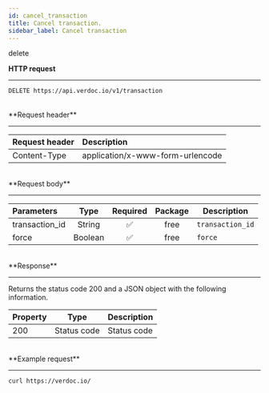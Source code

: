 ```yaml
---
id: cancel_transaction
title: Cancel transaction.
sidebar_label: Cancel transaction
---
```


<span class="badges delete">delete</span>
<br/>

**HTTP request**

---

```bash
DELETE https://api.verdoc.io/v1/transaction
```

<br/>
**Request header**

---

| Request header | Description                      |
| :------------- | :------------------------------- |
| Content-Type   | application/x-www-form-urlencode |

<br/>
**Request body**

---

| Parameters     |  Type   | Required | Package | Description      |
| :------------- | :-----: | :------: | :-----: | ---------------- |
| transaction_id | String  |    ✅    |  free   | `transaction_id` |
| force          | Boolean |    ✅    |  free   | `force`          |

<br/>
**Response**

---

Returns the status code 200 and a JSON object with the following information.

| Property |    Type     | Description |
| :------- | :---------: | ----------- |
| 200      | Status code | Status code |

<br/>
**Example request**

---

```bash
curl https://verdoc.io/
```
